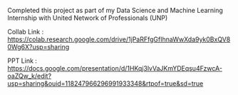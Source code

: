 Completed this project as part of my Data Science and Machine Learning Internship with United Network of Professionals (UNP)

Collab Link : https://colab.research.google.com/drive/1jPaRFfgGfIhnaWwXda9yk0BxQV80Wg6X?usp=sharing

PPT Link : https://docs.google.com/presentation/d/1HKqj3lvVaJKmYDEqsu4FzwcA-oaZQw_k/edit?usp=sharing&ouid=118247966296991933348&rtpof=true&sd=true
